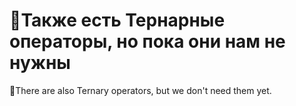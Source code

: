 💫Также есть Тернарные операторы, но пока они нам не нужны
==============================================================
💫There are also Ternary operators, but we don't need them yet.
